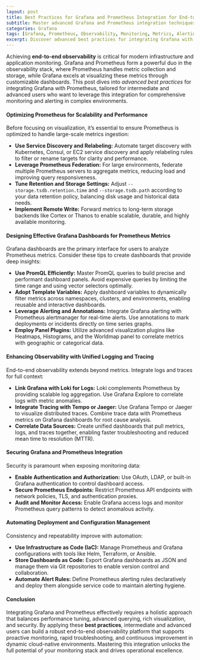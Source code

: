```yaml
---
layout: post
title: Best Practices for Grafana and Prometheus Integration for End-to-End Observability
subtitle: Master advanced Grafana and Prometheus integration techniques to achieve seamless end-to-end observability in complex systems
categories: Grafana
tags: [Grafana, Prometheus, Observability, Monitoring, Metrics, Alerting, DevOps, Cloud Native]
excerpt: Discover advanced best practices for integrating Grafana with Prometheus to enable robust end-to-end observability, enhance monitoring workflows, and optimize performance in modern cloud-native environments.
---
```

Achieving **end-to-end observability** is critical for modern infrastructure and application monitoring. Grafana and Prometheus form a powerful duo in the observability stack, where Prometheus handles metric collection and storage, while Grafana excels at visualizing these metrics through customizable dashboards. This post dives into *advanced best practices* for integrating Grafana with Prometheus, tailored for intermediate and advanced users who want to leverage this integration for comprehensive monitoring and alerting in complex environments.

#### Optimizing Prometheus for Scalability and Performance

Before focusing on visualization, it’s essential to ensure Prometheus is optimized to handle large-scale metrics ingestion:

- **Use Service Discovery and Relabeling:** Automate target discovery with Kubernetes, Consul, or EC2 service discovery and apply relabeling rules to filter or rename targets for clarity and performance.
- **Leverage Prometheus Federation:** For large environments, federate multiple Prometheus servers to aggregate metrics, reducing load and improving query responsiveness.
- **Tune Retention and Storage Settings:** Adjust `--storage.tsdb.retention.time` and `--storage.tsdb.path` according to your data retention policy, balancing disk usage and historical data needs.
- **Implement Remote Write:** Forward metrics to long-term storage backends like Cortex or Thanos to enable scalable, durable, and highly available monitoring.

#### Designing Effective Grafana Dashboards for Prometheus Metrics

Grafana dashboards are the primary interface for users to analyze Prometheus metrics. Consider these tips to create dashboards that provide deep insights:

- **Use PromQL Efficiently:** Master PromQL queries to build precise and performant dashboard panels. Avoid expensive queries by limiting the time range and using vector selectors optimally.
- **Adopt Template Variables:** Apply dashboard variables to dynamically filter metrics across namespaces, clusters, and environments, enabling reusable and interactive dashboards.
- **Leverage Alerting and Annotations:** Integrate Grafana alerting with Prometheus alertmanager for real-time alerts. Use annotations to mark deployments or incidents directly on time series graphs.
- **Employ Panel Plugins:** Utilize advanced visualization plugins like Heatmaps, Histograms, and the Worldmap panel to correlate metrics with geographic or categorical data.

#### Enhancing Observability with Unified Logging and Tracing

End-to-end observability extends beyond metrics. Integrate logs and traces for full context:

- **Link Grafana with Loki for Logs:** Loki complements Prometheus by providing scalable log aggregation. Use Grafana Explore to correlate logs with metric anomalies.
- **Integrate Tracing with Tempo or Jaeger:** Use Grafana Tempo or Jaeger to visualize distributed traces. Combine trace data with Prometheus metrics on Grafana dashboards for root cause analysis.
- **Correlate Data Sources:** Create unified dashboards that pull metrics, logs, and traces together, enabling faster troubleshooting and reduced mean time to resolution (MTTR).

#### Securing Grafana and Prometheus Integration

Security is paramount when exposing monitoring data:

- **Enable Authentication and Authorization:** Use OAuth, LDAP, or built-in Grafana authentication to control dashboard access.
- **Secure Prometheus Endpoints:** Restrict Prometheus API endpoints with network policies, TLS, and authentication proxies.
- **Audit and Monitor Access:** Enable Grafana access logs and monitor Prometheus query patterns to detect anomalous activity.

#### Automating Deployment and Configuration Management

Consistency and repeatability improve with automation:

- **Use Infrastructure as Code (IaC):** Manage Prometheus and Grafana configurations with tools like Helm, Terraform, or Ansible.
- **Store Dashboards as Code:** Export Grafana dashboards as JSON and manage them via Git repositories to enable version control and collaboration.
- **Automate Alert Rules:** Define Prometheus alerting rules declaratively and deploy them alongside service code to maintain alerting hygiene.

#### Conclusion

Integrating Grafana and Prometheus effectively requires a holistic approach that balances performance tuning, advanced querying, rich visualization, and security. By applying these **best practices**, intermediate and advanced users can build a robust end-to-end observability platform that supports proactive monitoring, rapid troubleshooting, and continuous improvement in dynamic cloud-native environments. Mastering this integration unlocks the full potential of your monitoring stack and drives operational excellence.
